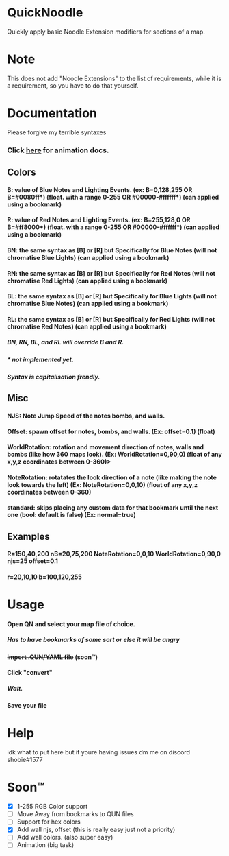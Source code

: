 # QuickNoodle
Quickly apply basic Noodle Extension modifiers for sections of a map.
# Note
This does not add "Noodle Extensions" to the list of requirements, while it is a requirement, so you have to do that yourself.
# Documentation
Please forgive my terrible syntaxes 
### Click [here](https://github.com/ShibeGuy/QuickNoodle/blob/master/AnimationDocs.md) for animation docs.
## Colors
#### B: value of Blue Notes and Lighting Events. (ex: B=0,128,255 OR B=#0080ff*) (float. with a range 0-255 OR #00000-#ffffff*) (can applied using a bookmark)
#### R: value of Red Notes and Lighting Events. (ex: B=255,128,0 OR B=#ff8000*) (float. with a range 0-255 OR #00000-#ffffff*) (can applied using a bookmark)
#### BN: the same syntax as [B] or [R] but Specifically for Blue Notes (will not chromatise Blue Lights) (can applied using a bookmark)
#### RN: the same syntax as [B] or [R] but Specifically for Red Notes (will not chromatise Red Lights) (can applied using a bookmark)
#### BL: the same syntax as [B] or [R] but Specifically for Blue Lights (will not chromatise Blue Notes) (can applied using a bookmark)
#### RL: the same syntax as [B] or [R] but Specifically for Red Lights (will not chromatise Red Notes) (can applied using a bookmark)
##### BN, RN, BL, and RL will override B and R.
##### * not implemented yet.
##### Syntax is capitalisation frendly.
## Misc
#### NJS: Note Jump Speed of the notes bombs, and walls.<br>
#### Offset: spawn offset for notes, bombs, and walls. (Ex: offset=0.1) (float)<br>
#### WorldRotation: rotation and movement direction of notes, walls and bombs (like how 360 maps look). (Ex: WorldRotation=0,90,0) (float of any x,y,z coordinates between 0-360)>
#### NoteRotation: rotatates the look direction of a note (like making the note look towards the left) (Ex: NoteRotation=0,0,10) (float of any x,y,z coordinates between 0-360) 
#### standard: skips placing any custom data for that bookmark until the next one (bool: default is false) (Ex: normal=true)<br>

## Examples
#### R=150,40,200 nB=20,75,200 NoteRotation=0,0,10 WorldRotation=0,90,0 njs=25 offset=0.1
#### r=20,10,10 b=100,120,255


# Usage
#### Open QN and select your map file of choice.
##### Has to have bookmarks of some sort or else it will be angry
#### ~~import .QUN/YAML file~~ (soon™)
#### Click "convert"
##### Wait.
#### Save your file

# Help
idk what to put here but if youre having issues dm me on discord shobie#1577
# Soon™
- [x] 1-255 RGB Color support
- [ ] Move Away from bookmarks to QUN files
- [ ] Support for hex colors
- [x] Add wall njs, offset (this is really easy just not a priority)
- [ ] Add wall colors. (also super easy)
- [ ] Animation (big task)
